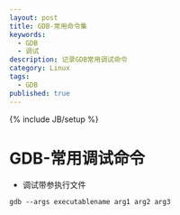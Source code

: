 ```yaml
---
layout: post
title: GDB-常用命令集
keywords:
  - GDB
  - 调试
description: 记录GDB常用调试命令
category: Linux
tags:
  - GDB
published: true
---
```

{% include JB/setup %}

# GDB-常用调试命令

* 调试带参执行文件
```
gdb --args executablename arg1 arg2 arg3
```


